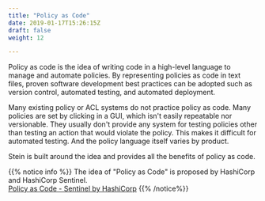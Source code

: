 ```yaml
---
title: "Policy as Code"
date: 2019-01-17T15:26:15Z
draft: false
weight: 12

---
```


Policy as code is the idea of writing code in a high-level language to manage and automate policies. By representing policies as code in text files, proven software development best practices can be adopted such as version control, automated testing, and automated deployment.

Many existing policy or ACL systems do not practice policy as code. Many policies are set by clicking in a GUI, which isn't easily repeatable nor versionable. They usually don't provide any system for testing policies other than testing an action that would violate the policy. This makes it difficult for automated testing. And the policy language itself varies by product.

Stein is built around the idea and provides all the benefits of policy as code.

{{% notice info %}}
The idea of "Policy as Code" is proposed by HashiCorp and HashiCorp Sentinel.
<br>
[Policy as Code - Sentinel by HashiCorp](https://docs.hashicorp.com/sentinel/concepts/policy-as-code)
{{% /notice%}}

